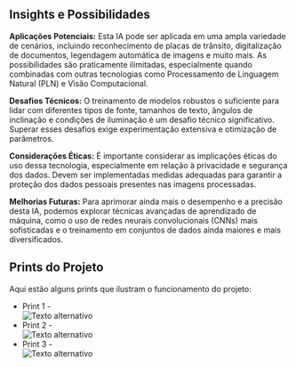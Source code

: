 ## Insights e Possibilidades

**Aplicações Potenciais:** Esta IA pode ser aplicada em uma ampla variedade de cenários, incluindo reconhecimento de placas de trânsito, digitalização de documentos, legendagem automática de imagens e muito mais. As possibilidades são praticamente ilimitadas, especialmente quando combinadas com outras tecnologias como Processamento de Linguagem Natural (PLN) e Visão Computacional.

**Desafios Técnicos:** O treinamento de modelos robustos o suficiente para lidar com diferentes tipos de fonte, tamanhos de texto, ângulos de inclinação e condições de iluminação é um desafio técnico significativo. Superar esses desafios exige experimentação extensiva e otimização de parâmetros.

**Considerações Éticas:** É importante considerar as implicações éticas do uso dessa tecnologia, especialmente em relação à privacidade e segurança dos dados. Devem ser implementadas medidas adequadas para garantir a proteção dos dados pessoais presentes nas imagens processadas.

**Melhorias Futuras:** Para aprimorar ainda mais o desempenho e a precisão desta IA, podemos explorar técnicas avançadas de aprendizado de máquina, como o uso de redes neurais convolucionais (CNNs) mais sofisticadas e o treinamento em conjuntos de dados ainda maiores e mais diversificados.

## Prints do Projeto

Aqui estão alguns prints que ilustram o funcionamento do projeto:

- Print 1 -  
![Texto alternativo](https://i.ibb.co/S524gwc/Imagem1.png)  
- Print 2 -  
![Texto alternativo](https://i.ibb.co/LdZyXXK/Imagem2.png)  
- Print 3 -  
![Texto alternativo](https://i.ibb.co/XfPdN36/Imagem3.png)  
